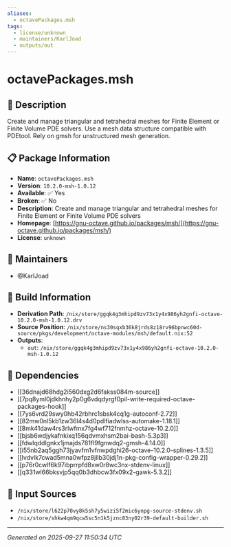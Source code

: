 ```yaml
---
aliases:
  - octavePackages.msh
tags:
  - license/unknown
  - maintainers/KarlJoad
  - outputs/out
---
```


# octavePackages.msh

## 📝 Description

Create and manage triangular and tetrahedral meshes for Finite Element or
Finite Volume PDE solvers. Use a mesh data structure compatible with
PDEtool. Rely on gmsh for unstructured mesh generation.


## 📋 Package Information

- **Name**: `octavePackages.msh`
- **Version**: `10.2.0-msh-1.0.12`
- **Available**: ✅ Yes
- **Broken**: ✅ No
- **Description**: Create and manage triangular and tetrahedral meshes for Finite Element or Finite Volume PDE solvers
- **Homepage**: [https://gnu-octave.github.io/packages/msh/](https://gnu-octave.github.io/packages/msh/)
- **License**: `unknown`
## 👥 Maintainers

- @KarlJoad


## 🔧 Build Information

- **Derivation Path**: `/nix/store/ggqk4g3mhipd9zv73x1y4x986yh2gnfi-octave-10.2.0-msh-1.0.12.drv`
- **Source Position**: `/nix/store/ns30sqxb36k8jrds8z18rv96bpnwc60d-source/pkgs/development/octave-modules/msh/default.nix:52`
- **Outputs**:
  - `out`:  `/nix/store/ggqk4g3mhipd9zv73x1y4x986yh2gnfi-octave-10.2.0-msh-1.0.12`

## 🔗 Dependencies

- [[36dnajd68hdg2i560dxg2d6fakss084m-source]]
- [[7pq8yml0jdkhnhy2p0g6vdqdyrgf0pil-write-required-octave-packages-hook]]
- [[7ys6vrd29swy0hb42rbhrc1sbsk4cq1g-autoconf-2.72]]
- [[82mw0nl5kb1zw36l4s4d0pdlfiadwlss-automake-1.18.1]]
- [[8mk41daw4rs3rlwfmx7fg4wf712fnmhz-octave-10.2.0]]
- [[bjsb6wdjykafnkixq156qdvmxhsm2bai-bash-5.3p3]]
- [[fdwlqddlgnkx1jmajds781fl9fgnwdq2-gmsh-4.14.0]]
- [[i55nb2aq5ggh73jyavfm1vfnwpdghi26-octave-10.2.0-splines-1.3.5]]
- [[lvdvlk7cwad5mna0wfpz8jllb30jdj1n-pkg-config-wrapper-0.29.2]]
- [[p76r0cwlf6k97ibprrpfd8xw0r8wc3nx-stdenv-linux]]
- [[q331wl66bksvjp5qq0b3dhbcw3fx09x2-gawk-5.3.2]]

## 📁 Input Sources

- `/nix/store/l622p70vy8k5sh7y5wizi5f2mic6ynpg-source-stdenv.sh`
- `/nix/store/shkw4qm9qcw5sc5n1k5jznc83ny02r39-default-builder.sh`

---
*Generated on 2025-09-27 11:50:34 UTC*
